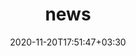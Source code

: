 ---
title: "news"
date: 2020-11-20T17:51:47+03:30
draft: false
headless: true

# all icons by [feathericons.com](https://https://feathericons.com//) are supported
show_news_icons: true
default_news_icon: "file-text"

num_news: 5

news_items:
- text: "Our paper titled *'Towards Efficient Data Wrangling with LLMs using Code Generation'* got accepted to [DEEM@SIGMOD'24](https://deem-workshop.github.io/)! I will be in Chile to present our work."
  extra_text: "May 2024."
  date: 2024-05-17
- text: "Our paper titled *'Do Instruction-tuned Large Language Models Help with Relation Extraction?'* got accepted to [ISWC LM-KBC workshop](https://lm-kbc.github.io/workshop2023/)!"
  extra_text: "August 2023."
  date: 2023-08-31
- text: "Our team scored 2nd on the [LM-KBC challenge](https://lm-kbc.github.io/challenge2023/) on Track 2!"
  extra_text: "August 2023."
  date: 2023-08-25
- text: "I joined the [*Knowledge Prompting Hackathon*](https://king-s-knowledge-graph-lab.github.io/knowledge-prompting-hackathon/) at KCL, London."
  extra_text: "August 2023."
  date: 2023-08-07
- text: "I gave a talk named *'Large Language Models in Standards Discourse Analysis'* at IETF116-RASPRG, remotely. Recording on Youtube is [here](https://www.youtube.com/watch?v=Tp47dCQPyMQ), from 1:18:50"
  extra_text: "March. 2023."
  icon: "youtube"
  date: 2023-03-30
- text: "A preprint titled *'How different is different? Systematically identifying
distribution shifts and their impacts in NER datasets'* now is out [here](https://assets.researchsquare.com/files/rs-2660855/v1/db552d0bf82020e0cd37df1f.pdf?c=1678751250)"
  extra_text: "March 2023."
  icon: "file-text"
  date: 2023-03-13
---